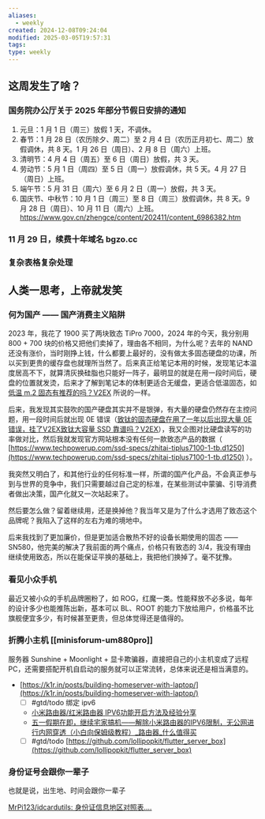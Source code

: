```yaml
---
aliases:
  - weekly
created: 2024-12-08T09:24:04
modified: 2025-03-05T19:57:31
tags: 
type: weekly
---
```


## 这周发生了啥？
### 国务院办公厅关于 2025 年部分节假日安排的通知
1. 元旦：1 月 1 日（周三）放假 1 天，不调休。
2. 春节：1 月 28 日（农历除夕、周二）至 2 月 4 日（农历正月初七、周二）放假调休，共 8 天。1 月 26 日（周日）、2 月 8 日（周六）上班。
3. 清明节：4 月 4 日（周五）至 6 日（周日）放假，共 3 天。
4. 劳动节：5 月 1 日（周四）至 5 日（周一）放假调休，共 5 天。4 月 27 日（周日）上班。
5. 端午节：5 月 31 日（周六）至 6 月 2 日（周一）放假，共 3 天。
6. 国庆节、中秋节：10 月 1 日（周三）至 8 日（周三）放假调休，共 8 天。9 月 28 日（周日）、10 月 11 日（周六）上班。
https://www.gov.cn/zhengce/content/202411/content_6986382.htm

### 11 月 29 日，续费十年域名 bgzo.cc

### 复杂表格复杂处理
## 人类一思考，上帝就发笑

### 何为国产 —— 国产消费主义陷阱

2023 年，我花了 1900 买了两块致态 TiPro 7000，2024 年的今天，我分别用 800 + 700 块的价格又把他们卖掉了，理由各不相同，为什么呢？去年的 NAND 还没有涨价，当时刚挣上钱，什么都要上最好的，没有做太多固态硬盘的功课，所以买到更贵的缓存盘也就理所当然了。后来真正给笔记本用的时候，发现笔记本温度居高不下，就算清灰换硅脂也只能好一阵子，最明显的就是在用一段时间后，硬盘的位置就发烫，后来才了解到笔记本的体制更适合无缓盘，更适合低温固态，如 [低温 m.2 固态有推荐的吗？V2EX](https://hk.v2ex.com/t/1050695) 所说的一样。

后来，我发现其实鼓吹的国产硬盘其实并不是银弹，有大量的硬盘仍然存在主控问题，用一段时间后就出现 0E 错误（[致钛的固态硬盘在用了一年以后出现大量 0E 错误，挂了V2EX](https://www.v2ex.com/t/1051990)[致钛大容量 SSD 靠谱吗？V2EX](https://s.v2ex.com/t/1035238)），我又企图对比硬盘读写的功率做对比，然后我就发现官方网站根本没有任何一款致态产品的数据（ [https://www.techpowerup.com/ssd-specs/zhitai-tiplus7100-1-tb.d1250](https://www.techpowerup.com/ssd-specs/zhitai-tiplus7100-1-tb.d1250) ）。

我突然又明白了，和其他行业的任何标准一样，所谓的国产化产品，不会真正参与到与世界的竞争中，我们只需要越过自己定的标准，在某些测试中蒙骗、引导消费者做出决策，国产化就又一次站起来了。

然后要怎么做？留着继续用，还是换掉他？我当年又是为了什么才选用了致态这个品牌呢？我陷入了这样的左右为难的境地中。

后来我找到了更加廉价，但是更加适合散热不好的设备长期使用的固态 —— SN580，他完美的解决了我前面的两个痛点，价格只有致态的 3/4，我没有理由继续使用致态，所以在能保证平换的基础上，我把他们换掉了。毫不犹豫。

### 看见小众手机

最近又被小众的手机品牌圈粉了，如 ROG，红魔一类。性能释放不必多说，每年的设计多少也能推陈出新，基本可以 BL、ROOT 的能力下放给用户，价格虽不比旗舰便宜多少，有时候甚至更贵，但总体觉得还是值得的。

### 折腾小主机 [[minisforum-um880pro]]

服务器 Sunshine + Moonlight + 显卡欺骗器，直接把自己的小主机变成了远程 PC，还需要搭配开机自启动的服务就可以正常流转，总体来说还是相当满意的。

- [https://k1r.in/posts/building-homeserver-with-laptop/](https://k1r.in/posts/building-homeserver-with-laptop/)
    - [ ] #gtd/todo 绑定 ipv6
    - [小米路由器/红米路由器 IPV6功能开启方法及经验分享](https://web.vip.miui.com/page/info/mio/mio/detail?app_version=dev.20051&postId=36917945)
    - [五一假期在即，继续宅家搞机——解除小米路由器的IPV6限制，无公网进行内网穿透（小白向保姆级教程）_路由器_什么值得买](https://post.smzdm.com/p/a5oegewk/)
    - [ ] #gtd/todo [https://github.com/lollipopkit/flutter_server_box](https://github.com/lollipopkit/flutter_server_box)

### 身份证号会跟你一辈子

也就是说，出生地、时间会跟你一辈子

[MrPi123/idcardutils: 身份证信息地区对照表....](https://github.com/MrPi123/idcardutils/blob/master/%E8%BA%AB%E4%BB%BD%E8%AF%81%E7%9C%81%E5%B8%82%E5%8C%BA%E5%AF%B9%E7%85%A7%E8%A1%A8.json)

